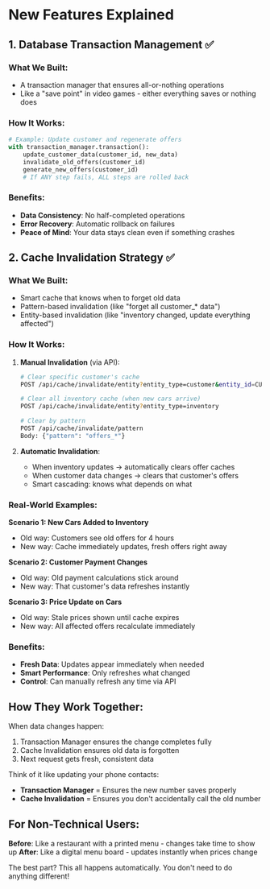 # New Features Explained

## 1. Database Transaction Management ✅

### What We Built:
- A transaction manager that ensures all-or-nothing operations
- Like a "save point" in video games - either everything saves or nothing does

### How It Works:
```python
# Example: Update customer and regenerate offers
with transaction_manager.transaction():
    update_customer_data(customer_id, new_data)
    invalidate_old_offers(customer_id) 
    generate_new_offers(customer_id)
    # If ANY step fails, ALL steps are rolled back
```

### Benefits:
- **Data Consistency**: No half-completed operations
- **Error Recovery**: Automatic rollback on failures
- **Peace of Mind**: Your data stays clean even if something crashes

## 2. Cache Invalidation Strategy ✅

### What We Built:
- Smart cache that knows when to forget old data
- Pattern-based invalidation (like "forget all customer_* data")
- Entity-based invalidation (like "inventory changed, update everything affected")

### How It Works:

1. **Manual Invalidation** (via API):
   ```bash
   # Clear specific customer's cache
   POST /api/cache/invalidate/entity?entity_type=customer&entity_id=CUST123
   
   # Clear all inventory cache (when new cars arrive)
   POST /api/cache/invalidate/entity?entity_type=inventory
   
   # Clear by pattern
   POST /api/cache/invalidate/pattern
   Body: {"pattern": "offers_*"}
   ```

2. **Automatic Invalidation**:
   - When inventory updates → automatically clears offer caches
   - When customer data changes → clears that customer's offers
   - Smart cascading: knows what depends on what

### Real-World Examples:

**Scenario 1: New Cars Added to Inventory**
- Old way: Customers see old offers for 4 hours
- New way: Cache immediately updates, fresh offers right away

**Scenario 2: Customer Payment Changes**
- Old way: Old payment calculations stick around
- New way: That customer's data refreshes instantly

**Scenario 3: Price Update on Cars**
- Old way: Stale prices shown until cache expires
- New way: All affected offers recalculate immediately

### Benefits:
- **Fresh Data**: Updates appear immediately when needed
- **Smart Performance**: Only refreshes what changed
- **Control**: Can manually refresh any time via API

## How They Work Together:

When data changes happen:
1. Transaction Manager ensures the change completes fully
2. Cache Invalidation ensures old data is forgotten
3. Next request gets fresh, consistent data

Think of it like updating your phone contacts:
- **Transaction Manager** = Ensures the new number saves properly
- **Cache Invalidation** = Ensures you don't accidentally call the old number

## For Non-Technical Users:

**Before**: Like a restaurant with a printed menu - changes take time to show up
**After**: Like a digital menu board - updates instantly when prices change

The best part? This all happens automatically. You don't need to do anything different!